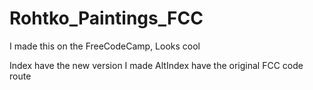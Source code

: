 # Rohtko_Paintings_FCC
I made this on the FreeCodeCamp, Looks cool

Index have the new version I made
AltIndex have the original FCC code route
